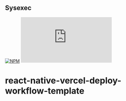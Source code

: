 ## Sysexec
[![NPM](https://img.shields.io/npm/v/@jduarter/sysexec)](https://github.com/jduarter/sysexec)
[![type-coverage](https://img.shields.io/badge/dynamic/json.svg?label=type-coverage&prefix=%E2%89%A5&suffix=%&query=$.typeCoverage.atLeast&uri=https%3A%2F%2Fraw.githubusercontent.com%2Fjduarter%2Fsysexec%2Fmaster%2Fpackage.json)](https://github.com/jduarter/sysexec)

# react-native-vercel-deploy-workflow-template
